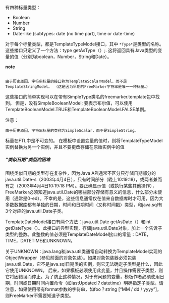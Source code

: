有四种标量类型：

- Boolean
- Number
- String
- Date-like (subtypes: date (no time part), time or date-time)

对于每个标量类型，都是TemplateTypeModel接口，其中 `*Type*`是类型的名称。 这些接口只定义了一个方法：type getAsType（）;. 这将返回具有Java类型的变量的值（分别为boolean，Number，String和Date）。

**note**

```

由于历史原因，字符串标量的接口称为TemplateScalarModel，而不是TemplateStringModel。 （这是因为早期的FreeMarker字符串是唯一一种标量。）
```

这些接口的简单实现可以在带有SimpleType类名的freemarker.template包中找到。 但是，没有SimpleBooleanModel; 要表示布尔值，可以使用TemplateBooleanModel.TRUE和TemplateBooleanModel.FALSE单例。

注意：

```
由于历史原因，字符串标量的类称为SimpleScalar，而不是SimpleString。
```

标量在FTL中是不可变的。 在模板中设置变量的值时，则将TemplateTypeModel实例替换为另一个实例，并且不要更改存储在原始实例中的值

##### “类似日期”类型的困难

围绕类似日期的类型存在复杂性，因为Java API通常不区分只存储日期部分的java.util.Date-s（2003年4月4日），只有时间部分（晚上10:19:18），或两者兼而有之（2003年4月4日10:19:18 PM）。要正确显示值（或执行某些其他操作），FreeMarker必须知道java.util.Date的哪些部分存储有意义的信息，什么部分未使用（通常是0-ed）。不幸的是，这些信息通常仅在值来自数据库时才可用，因为大多数数据库都有单独的日期，时间和日期时间（又称时间戳）类型，和java.sql有3个对应的java.util.Date子类。

TemplateDateModel接口有两个方法：java.util.Date getAsDate（）和int getDateType（）。此接口的典型实现，存储java.util.Date对象，加上一个告诉子类型的整数。此整数的值必须是TemplateDateModel接口的常量：DATE，TIME，DATETIME和UNKNOWN。

关于UNKNOWN：java.lang和java.util类通常自动转换为TemplateModel实现的ObjectWrapper（参见前面的对象包装）。如果对象包装器必须包装java.util.Date，它不是java.sql日期类的实例，则它无法确定子类型是什么，因此它使用UNKNOWN。 后来，如果模板必须使用此变量，并且操作需要子类型，则它将因错误而停止。为了防止这种情况，对于有问题的变量，模板作者必须使用日期，时间或日期时间内置命令（如lastUpdated？datetime）明确指定子类型。请注意，如果使用带有format参数的字符串，如foo？string [“MM / dd / yyyy”]，则FreeMarker不需要知道子类型。
